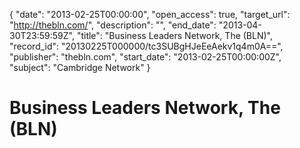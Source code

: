 {
  "date": "2013-02-25T00:00:00", 
  "open_access": true, 
  "target_url": "http://thebln.com/", 
  "description": "", 
  "end_date": "2013-04-30T23:59:59Z", 
  "title": "Business Leaders Network, The (BLN)", 
  "record_id": "20130225T000000/tc3SUBgHJeEeAekv1q4m0A==", 
  "publisher": "thebln.com", 
  "start_date": "2013-02-25T00:00:00Z", 
  "subject": "Cambridge Network"
}

# Business Leaders Network, The (BLN)

